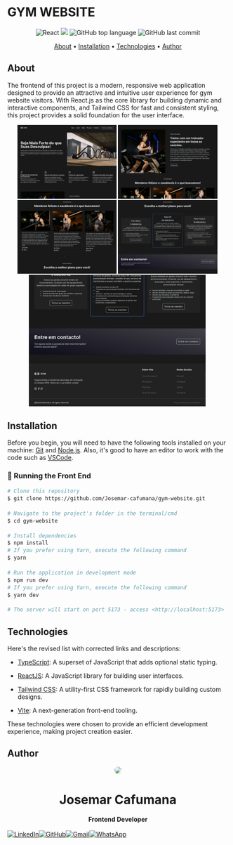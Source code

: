 # GYM WEBSITE

<p align="center">
<img alt="React" src="https://img.shields.io/badge/-React-08D9FF?style=for-the-badge&logo=react&logoColor=white">
  <img src="https://img.shields.io/github/license/MrRioja/nodejs-api-rest?color=blueviolet&logo=License&style=for-the-badge"/>
  <img alt="GitHub top language" src="https://img.shields.io/github/languages/top/MrRioja/nodejs-api-rest?color=blueviolet&logo=TypeScript&logoColor=white&style=for-the-badge">
  <img alt="GitHub last commit" src="https://img.shields.io/github/last-commit/https://github.com/Josemar-cafumana/gym-website.git?color=blueviolet&style=for-the-badge">


</p>

<p align="center">
  <a href="#about">About</a> •
  <a href="#installation">Installation</a> •
  <a href="#technologies">Technologies</a> •
  <a href="#author">Author</a>   
</p>

## About

The frontend of this project is a modern, responsive web application designed to provide an attractive and intuitive user experience for gym website visitors. With React.js as the core library for building dynamic and interactive components, and Tailwind CSS for fast and consistent styling, this project provides a solid foundation for the user interface.




<div style="display: flex; gap: 10; justify-content: center; align-items: center; flex-wrap: wrap">
<img src="./public/desktop-1.png" width="45%" style="object-fit: cover; margin-right: .5%; margin-bottom: .5%"  alt="Screenshot desktop 1"/>
<img src="./public/desktop-2.png" width="45%" style="object-fit: cover; margin-right: .5%; margin-bottom: .5%"  alt="Screenshot desktop 2"/>
<img src="./public/desktop-3.png" width="45%" style="object-fit: cover; margin-right: .5%; margin-bottom: .5%"  alt="Screenshot desktop 3"/>
<img src="./public/desktop-4.png" width="45%" style="object-fit: cover; margin-right: .5%; margin-bottom: .5%"  alt="Screenshot desktop 4"/>
<img src="./public/desktop-5.png" width="80%" style="object-fit: cover; margin-right: .5%; margin-bottom: .5%"   alt="Screenshot desktop 5"/>
</div>


## Installation

Before you begin, you will need to have the following tools installed on your machine: [Git](https://git-scm.com) and [Node.js](https://nodejs.org/en/). Also, it's good to have an editor to work with the code such as [VSCode](https://code.visualstudio.com/).

### 🎲 Running the Front End 

```bash
# Clone this repository
$ git clone https://github.com/Josemar-cafumana/gym-website.git

# Navigate to the project's folder in the terminal/cmd
$ cd gym-website

# Install dependencies
$ npm install
# If you prefer using Yarn, execute the following command
$ yarn

# Run the application in development mode
$ npm run dev
# If you prefer using Yarn, execute the following command
$ yarn dev

# The server will start on port 5173 - access <http://localhost:5173>
```


## Technologies

Here's the revised list with corrected links and descriptions:

- [TypeScript](https://www.typescriptlang.org/): A superset of JavaScript that adds optional static typing.

- [ReactJS](https://reactjs.org/): A JavaScript library for building user interfaces.

- [Tailwind CSS](https://tailwindcss.com/): A utility-first CSS framework for rapidly building custom designs.

- [Vite](https://vitejs.dev/): A next-generation front-end tooling.


These technologies were chosen to provide an efficient development experience, making project creation easier.

## Author

<div align="center">
<img src="https://github.com/Josemar-cafumana.png" style="width: 100px; border-radius: 50%" />
<h1>Josemar Cafumana</h1>
<strong>Frontend Developer</strong>
<br/>
<br/>
<div  style="display: flex; align-items: center: justify-content: center; text-align: center">

<a href="https://www.linkedin.com/in/josemar-cafumana-web-developer/" target="_blank">
<img alt="LinkedIn" src="https://img.shields.io/badge/linkedin-%230077B5.svg?style=for-the-badge&logo=linkedin&logoColor=white"/>
</a>

<a href="https://github.com/Josemar-cafumana" target="_blank">
<img alt="GitHub" src="https://img.shields.io/badge/github-%23121011.svg?style=for-the-badge&logo=github&logoColor=white"/>
</a>

<a href="mailto:rjosemar-cafumana@hotmail.com" target="_blank">
<img alt="Gmail" src="https://img.shields.io/badge/Gmail-D14836?style=for-the-badge&logo=gmail&logoColor=white" />
</a>

<a href="https://wa.link/65562r" target="_blank">
<img alt="WhatsApp" src="https://img.shields.io/badge/WhatsApp-25D366?style=for-the-badge&logo=whatsapp&logoColor=white"/>
</a>

</a>
</div>

<br/>
<br/>
</div>